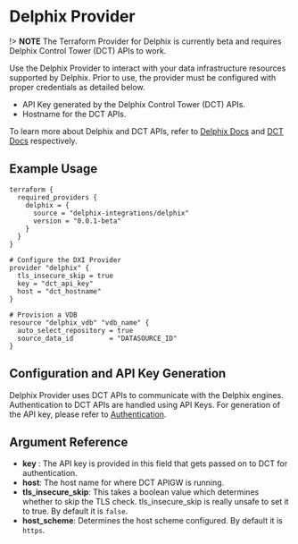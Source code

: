 # <provider> Delphix Provider

!> **NOTE**
The Terraform Provider for Delphix is currently beta and requires Delphix Control Tower (DCT) APIs to work.

Use the Delphix Provider to interact with your data infrastructure resources supported by Delphix. Prior to use, the provider must be configured with proper credentials as detailed below. 
- API Key generated by the Delphix Control Tower (DCT) APIs.
- Hostname for the DCT APIs.

To learn more about Delphix and DCT APIs, refer to [Delphix Docs](https://docs.delphix.com) and [DCT Docs](https://docs.delphix.com/dct) respectively. 

## Example Usage

```hcl
terraform {
  required_providers {
    delphix = {
      source = "delphix-integrations/delphix"
      version = "0.0.1-beta"
    }
  }
}

# Configure the DXI Provider
provider "delphix" {
  tls_insecure_skip = true 
  key = "dct_api_key"
  host = "dct_hostname"
}

# Provision a VDB
resource "delphix_vdb" "vdb_name" {
  auto_select_repository = true
  source_data_id         = "DATASOURCE_ID"
}
```

## Configuration and API Key Generation

Delphix Provider uses DCT APIs to communicate with the Delphix engines. Authentication to DCT APIs are handled using API Keys. 
For generation of the API key, please refer to [Authentication](https://docs.delphix.com/dct/authentication-170164311.html).


## Argument Reference

* __key__ : The API key is provided in this field that gets passed on to DCT for authentication.
* __host__: The host name for where DCT APIGW is running.
* __tls_insecure_skip__: This takes a boolean value which determines whether to skip the TLS check. tls_insecure_skip is really unsafe to set it to true. By default it is `false`.
* __host_scheme__: Determines the host scheme configured. By default it is `https`.
